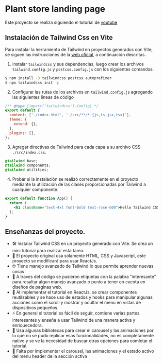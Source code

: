 # Plant store landing page

Este proyecto se realiza siguiendo el tutorial de [youtube](https://www.youtube.com/watch?v=zKguO4oaAGs)

## Instalación de Tailwind Css en Vite

Para instalar la herramienta de Tailwind en proyectos generados con Vite, se siguen las instrucciones de la [web oficial](https://tailwindcss.com/docs/guides/vite), a continuación descritas.

1. Instalar `tailwindcss` y sus dependencias, luego crear los archivos `tailwind.config.js` y `postcss.config.js` con los siguientes comandos.

```bash
$ npm install -D tailwindcss postcss autoprefixer
$ npx tailwindcss init -p
```

2. Configurar las rutas de los archivos en `tailwind.config.js` agregando las siguientes líneas de código

```js
/** @type {import('tailwindcss').Config} */
export default {
  content: ['./index.html', './src/**/*.{js,ts,jsx,tsx}'],
  theme: {
    extend: {},
  },
  plugins: [],
};
```

3. Agregar directivas de Tailwind para cada capa a su archivo CSS `./src/index.css`.

```CSS
@tailwind base;
@tailwind components;
@tailwind utilities;
```

4. Probar si la instalación se realizó correctamente en el proyecto mediante la utilización de las clases proporcionadas por Tailwind a cualquier componente.

```jsx
export default function App() {
  return (
    <h1 className="text-4xl font-bold text-rose-600">Hello Tailwind CSS !!!</h1>
  );
}
```

## Enseñanzas del proyecto.

- 🛠 Instalar Tailwind CSS en un proyecto generado con Vite. Se crea un mini tutorial para realizar esta tarea.
- 💪 El proyecto original usa solamente HTML, CSS y Javascript, este proyecto se modificará para usar ReactJs.
- 🤓 Tiene manejo avanzado de Tailwind lo que permite aprender nuevas cosas
- 🧐 A traves del código se pusieron etiquetas con la palabra "interesante" para resaltar algun manejo avanzado o punto a tener en cuenta en diseños de paginas web.
- 💪 Al implementar el tutorial en ReactJs, se crear componentes reutilzables y se hace uso de estados y hooks para manipular algunas acciones como el scroll y mostrar y ocultar el menu en vistas de dispositivos pequeños.
- ⚡ En general el tutorial es fácil de seguir, contiene varias partes interesantes y enseña a usar Tailwind de una manera activa y enriquecedora.
- 💢 Usa algunas bibliotecas para crear el carousel y las animaciones por lo que no se pudo replicar esas funcionalidades, no es completamente nativo y se ve la necesidad de buscar otras opciones para comletar el tutorial.
- 👻 Falta por implementar el carousel, las animaciones y el estado activo del menu header de la sección activa
